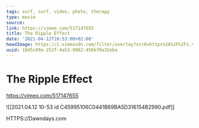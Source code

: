 ```yaml
---
tags: surf, surf, video, photo, therapy
type: movie
source:
link: https://vimeo.com/517147655
title: The Ripple Effect
date: '2021-04-12T10:53:00+02:00'
headImage: https://i.vimeocdn.com/filter/overlay?src0=https%3A%2F%2Fi.vimeocdn.com%2Fvideo%2F1075762564-e399dff3fe905e55fb9c015ff3eed6fd9f872282f40c14ad824da69ae47686b9-d_1280x720&src1=https%3A%2F%2Ff.vimeocdn.com%2Fimages_v6%2Fshare%2Fplay_icon_overlay.png
uuid: 18d5c89a-252f-4a52-9882-456b79a32eba
---
```


# The Ripple Effect
https://vimeo.com/517147655

![[2021.04.12 10-53 id C45995106C0441B69BA5D316154B2990.pdf]]

HTTPS://Dawndays.com
